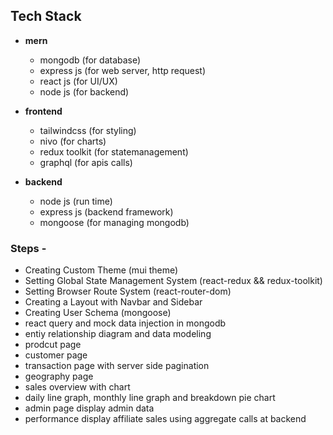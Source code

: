 ## Tech Stack

-   **mern**

    -   mongodb (for database)
    -   express js (for web server, http request)
    -   react js (for UI/UX)
    -   node js (for backend)

-   **frontend**

    -   tailwindcss (for styling)
    -   nivo (for charts)
    -   redux toolkit (for statemanagement)
    -   graphql (for apis calls)

-   **backend**
    -   node js (run time)
    -   express js (backend framework)
    -   mongoose (for managing mongodb)

### Steps -

-   Creating Custom Theme (mui theme)
-   Setting Global State Management System (react-redux && redux-toolkit)
-   Setting Browser Route System (react-router-dom)
-   Creating a Layout with Navbar and Sidebar
-   Creating User Schema (mongoose)
-   react query and mock data injection in mongodb
-   entiy relationship diagram and data modeling
-   prodcut page
-   customer page
-   transaction page with server side pagination
-   geography page
-   sales overview with chart
-   daily line graph, monthly line graph and breakdown pie chart
-   admin page display admin data
-   performance display affiliate sales using aggregate calls at backend
